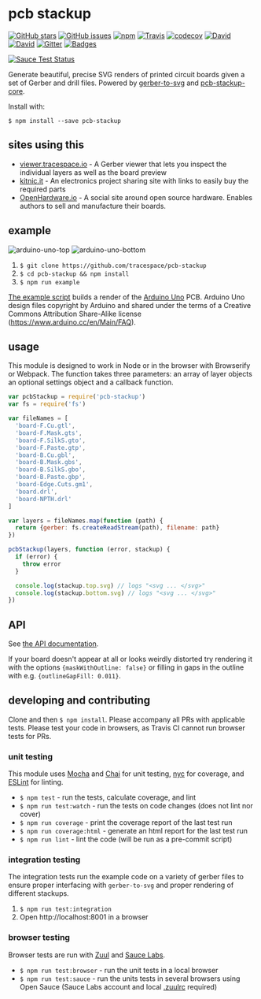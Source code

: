 # pcb stackup

[![GitHub stars](https://img.shields.io/github/stars/tracespace/pcb-stackup.svg?style=flat-square&label=%E2%AD%90&maxAge=86400)](https://github.com/tracespace/pcb-stackup)
[![GitHub issues](https://img.shields.io/github/issues/tracespace/pcb-stackup.svg?style=flat-square&maxAge=86400)](https://github.com/tracespace/pcb-stackup/issues)
[![npm](https://img.shields.io/npm/v/pcb-stackup.svg?style=flat-square&maxAge=86400)](https://www.npmjs.com/package/pcb-stackup)
[![Travis](https://img.shields.io/travis/tracespace/pcb-stackup/master.svg?style=flat-square&maxAge=86400)](https://travis-ci.org/tracespace/pcb-stackup)
[![codecov](https://img.shields.io/codecov/c/github/tracespace/pcb-stackup.svg?style=flat-square&maxAge=86400)](https://codecov.io/gh/tracespace/pcb-stackup)
[![David](https://img.shields.io/david/tracespace/pcb-stackup.svg?style=flat-square&maxAge=86400)](https://david-dm.org/tracespace/pcb-stackup)
[![David](https://img.shields.io/david/dev/tracespace/pcb-stackup.svg?style=flat-square&maxAge=86400)](https://david-dm.org/tracespace/pcb-stackup#info=devDependencies)
[![Gitter](https://img.shields.io/gitter/room/tracespace/pcb-stackup.js.svg?style=flat-square&?maxAge=2592000)](https://gitter.im/tracespace/pcb-stackup)
[![Badges](https://img.shields.io/badge/badges-9-ff69b4.svg?style=flat-square)](http://shields.io/)

[![Sauce Test Status](https://saucelabs.com/browser-matrix/pcb-stackup.svg)](https://saucelabs.com/u/pcb-stackup)

Generate beautiful, precise SVG renders of printed circuit boards given a set
of Gerber and drill files. Powered by
[gerber-to-svg](https://github.com/mcous/gerber-to-svg) and
[pcb-stackup-core](https://github.com/tracespace/pcb-stackup-core).

Install with:

```
$ npm install --save pcb-stackup
```

## sites using this

- [viewer.tracespace.io](http://viewer.tracespace.io) - A Gerber viewer that lets you inspect the individual layers as well as the board preview
- [kitnic.it](https://kitnic.it) - An electronics project sharing site with links to easily buy the required parts
- [OpenHardware.io](https://www.openhardware.io) - A social site around open source hardware. Enables authors to sell and manufacture their boards.

## example

![arduino-uno-top](https://tracespace.github.io/pcb-stackup/example/arduino-top.svg)
![arduino-uno-bottom](https://tracespace.github.io/pcb-stackup/example/arduino-bottom.svg)

1. `$ git clone https://github.com/tracespace/pcb-stackup`
2. `$ cd pcb-stackup && npm install`
3. `$ npm run example`

[The example script](./example/arduino.js) builds a render of the [Arduino
Uno](https://www.arduino.cc/en/Main/ArduinoBoardUno) PCB. Arduino Uno design
files copyright by Arduino and shared under the terms of a Creative Commons
Attribution Share-Alike license (https://www.arduino.cc/en/Main/FAQ).

## usage

This module is designed to work in Node or in the browser with Browserify or
Webpack. The  function takes three parameters: an array of layer objects an
optional settings object and a callback function.


``` javascript
var pcbStackup = require('pcb-stackup')
var fs = require('fs')

var fileNames = [
  'board-F.Cu.gtl',
  'board-F.Mask.gts',
  'board-F.SilkS.gto',
  'board-F.Paste.gtp',
  'board-B.Cu.gbl',
  'board-B.Mask.gbs',
  'board-B.SilkS.gbo',
  'board-B.Paste.gbp',
  'board-Edge.Cuts.gm1',
  'board.drl',
  'board-NPTH.drl'
]

var layers = fileNames.map(function (path) {
  return {gerber: fs.createReadStream(path), filename: path}
})

pcbStackup(layers, function (error, stackup) {
  if (error) {
    throw error
  }

  console.log(stackup.top.svg) // logs "<svg ... </svg>"
  console.log(stackup.bottom.svg) // logs "<svg ... </svg>"
})
```

## API

See [the API documentation](./API.md).

If your board doesn't appear at all or looks weirdly distorted try rendering it
with the options `{maskWithOutline: false}` or filling in gaps in the outline
with e.g. `{outlineGapFill: 0.011}`.

## developing and contributing

Clone and then `$ npm install`. Please accompany all PRs with applicable tests.
Please test your code in browsers, as Travis CI cannot run browser tests for
PRs.

### unit testing

This module uses [Mocha](http://mochajs.org/) and [Chai](http://chaijs.com/)
for unit testing, [nyc](https://github.com/istanbuljs/nyc) for
coverage, and [ESLint](http://eslint.org/) for linting.

* `$ npm test` - run the tests, calculate coverage, and lint
* `$ npm run test:watch` - run the tests on code changes (does not lint nor cover)
* `$ npm run coverage` - print the coverage report of the last test run
* `$ npm run coverage:html` - generate an html report for the last test run
* `$ npm run lint` - lint the code (will be run as a pre-commit script)

### integration testing

The integration tests run the example code on a variety of gerber files to
ensure proper interfacing with `gerber-to-svg` and proper rendering of
different stackups.

1. `$ npm run test:integration`
2. Open http://localhost:8001 in a browser

### browser testing

Browser tests are run with [Zuul](https://github.com/defunctzombie/zuul) and [Sauce Labs](https://saucelabs.com/opensauce/).

* `$ npm run test:browser` - run the unit tests in a local browser
* `$ npm run test:sauce` - run the units tests in several browsers using Open Sauce (Sauce Labs account and local
[.zuulrc](https://github.com/defunctzombie/zuul/wiki/Zuulrc) required)
